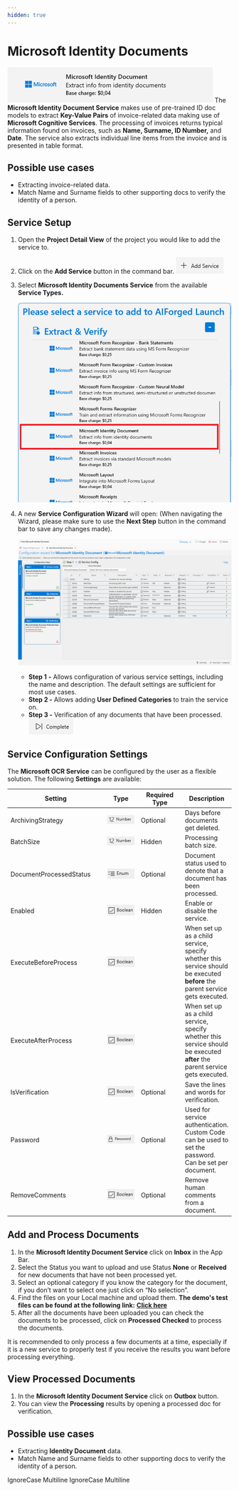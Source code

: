 ```yaml
---
hidden: true
---
```


# Microsoft Identity Documents

![](../../assets/image%20%281%29%20%287%29.png)
The **Microsoft Identity Document Service** makes use of pre-trained ID doc models to extract **Key-Value Pairs** of invoice-related data making use of **Microsoft Cognitive Services**. The processing of invoices returns typical information found on invoices, such as **Name, Surname, ID Number,** and **Date**. The service also extracts individual line items from the invoice and is presented in table format.

## Possible use cases <a href="#possible-use-cases" id="possible-use-cases"></a>

* Extracting invoice-related data.
* Match Name and Surname fields to other supporting docs to verify the identity of a person.

## Service Setup

1. Open the **Project Detail View** of the project you would like to add the service to.
2. Click on the **Add Service** button in the command bar.
   ![](../../assets/image%20%2882%29%20%282%29.png)
3.  Select **Microsoft Identity Documents Service** from the available **Service Types.**

    ![](../../assets/image%20%282%29%20%282%29.png)
4.  A new **Service Configuration Wizard** will open:
    (When navigating the Wizard, please make sure to use the **Next Step** button in the command bar to save any changes made).

    ![](../../assets/image%20%281%29%20%282%29%20%281%29.png)
    * **Step 1** **-** Allows configuration of various service settings, including the name and description. The default settings are sufficient for most use cases.
    * **Step 2 -** Allows adding **User Defined Categories** to train the service on.
    * **Step 3 -** Verification of any documents that have been processed.
      ![](../../assets/image%20%2884%29%20%281%29.png)

## Service Configuration Settings

The **Microsoft OCR Service** can be configured by the user as a flexible solution. The following **Settings** are available:

<table><thead><tr><th width="256">Setting</th><th width="126">Type</th><th width="139">Required Type</th><th>Description</th></tr></thead><tbody><tr><td>ArchivingStrategy</td><td><img src="../../assets/image%20%2814%29%20%286%29.png" alt=""></td><td>Optional</td><td>Days before documents get deleted.</td></tr><tr><td>BatchSize</td><td><img src="../../assets/image%20%285%29%20%283%29.png" alt=""></td><td>Hidden</td><td>Processing batch size.</td></tr><tr><td>DocumentProcessedStatus</td><td><img src="../../assets/image%20%286%29%20%284%29.png" alt=""></td><td>Optional</td><td>Document status used to denote that a document has been processed.</td></tr><tr><td>Enabled</td><td><img src="../../assets/image%20%2815%29%20%281%29%20%283%29%20%281%29.png" alt=""></td><td>Hidden</td><td>Enable or disable the service.</td></tr><tr><td>ExecuteBeforeProcess</td><td><img src="../../assets/image%20%2815%29%20%281%29%20%283%29%20%282%29.png" alt=""></td><td></td><td>When set up as a child service, specify whether this service should be executed <strong>before</strong> the parent service gets executed.</td></tr><tr><td>ExecuteAfterProcess</td><td><img src="../../assets/image%20%281%29%20%281%29%20%283%29%20%281%29%20%282%29%20%287%29.png" alt=""></td><td></td><td>When set up as a child service, specify whether this service should be executed <strong>after</strong> the parent service gets executed.</td></tr><tr><td>IsVerification</td><td><img src="../../assets/image%20%2815%29%20%281%29%20%283%29%20%282%29.png" alt=""></td><td>Optional</td><td>Save the lines and words for verification.</td></tr><tr><td>Password</td><td><img src="../../assets/image%20%283%29%20%285%29%20%281%29.png" alt=""></td><td>Optional</td><td>Used for service authentication. Custom Code can be used to set the password. Can be set per document.</td></tr><tr><td>RemoveComments</td><td><img src="../../assets/image%20%281%29%20%281%29%20%283%29%20%281%29%20%281%29%20%282%29%20%281%29%20%283%29.png" alt=""></td><td>Optional</td><td>Remove human comments from a document.</td></tr></tbody></table>

## Add and Process Documents <a href="#add-and-process-documents" id="add-and-process-documents"></a>

1. In the **Microsoft Identity Document Service** click on **Inbox** in the App Bar.
2. Select the Status you want to upload and use Status **None** or **Received** for new documents that have not been processed yet.
3. Select an optional category if you know the category for the document, if you don’t want to select one just click on “No selection”.
4. Find the files on your Local machine and upload them. **The demo's test files can be found at the following link:** [**Click here**](https://docs.aiforged.com/DemoDocuments/ABBYY%20Classification%20%20Testing.zip)​
5. After all the documents have been uploaded you can check the documents to be processed, click on **Processed Checked** to process the documents.

It is recommended to only process a few documents at a time, especially if it is a new service to properly test if you receive the results you want before processing everything.

## View Processed Documents <a href="#view-processed-documents" id="view-processed-documents"></a>

1. In the **Microsoft Identity Document Service** click on **Outbox** button.
2. You can view the **Processing** results by opening a processed doc for verification.

## Possible use cases <a href="#possible-use-cases" id="possible-use-cases"></a>

* Extracting **Identity Document** data.
* Match Name and Surname fields to other supporting docs to verify the identity of a person.

 IgnoreCase Multiline IgnoreCase Multiline



